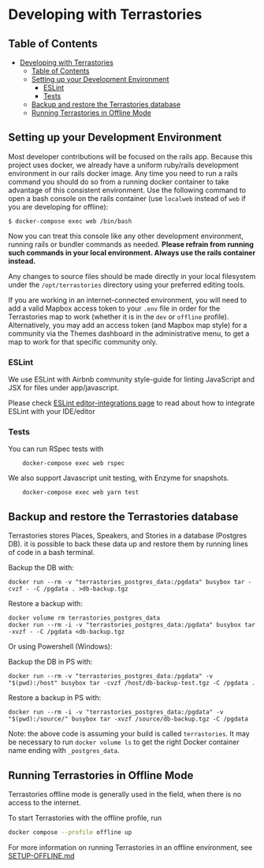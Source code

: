 # Developing with Terrastories

## Table of Contents

- [Developing with Terrastories](#developing-with-terrastories)
  - [Table of Contents](#table-of-contents)
  - [Setting up your Development Environment](#setting-up-your-development-environment)
    - [ESLint](#eslint)
    - [Tests](#tests)
  - [Backup and restore the Terrastories database](#backup-and-restore-the-terrastories-database)
  - [Running Terrastories in Offline Mode](#running-terrastories-in-offline-mode)

## Setting up your Development Environment

Most developer contributions will be focused on the rails app. Because this project uses
docker, we already have a uniform ruby/rails development environment in our rails docker
image. Any time you need to run a rails command you should do so from a running docker
container to take advantage of this consistent environment. Use the following command to
open a bash console on the rails container (use `localweb` instead of `web` if you are developing for offline):

```
$ docker-compose exec web /bin/bash
```

Now you can treat this console like any other development environment, running rails or
bundler commands as needed. **Please refrain from running such commands in your local
environment. Always use the rails container instead.**

Any changes to source files should be made directly in your local filesystem under the
`/opt/terrastories` directory using your preferred editing tools.

If you are working in an internet-connected environment, you will need to add a valid Mapbox access token to your `.env` file in order for the Terrastories map to work (whether it is in the `dev` or `offline` profile). Alternatively, you may add an access token (and Mapbox map style) for a community via the Themes dashboard in the administrative menu, to get a map to work for that specific community only.

### ESLint

We use ESLint with Airbnb community style-guide for linting JavaScript and JSX for files under app/javascript.

Please check [ESLint editor-integrations page](https://eslint.org/docs/user-guide/integrations#editors) to read about how to integrate ESLint with your IDE/editor

### Tests

You can run RSpec tests with

```
    docker-compose exec web rspec
```

We also support Javascript unit testing, with Enzyme for snapshots.

```
    docker-compose exec web yarn test
```

## Backup and restore the Terrastories database

Terrastories stores Places, Speakers, and Stories in a database (Postgres DB). it is possible to back these data up and restore them by running lines of code in a bash terminal.

Backup the DB with:

```
docker run --rm -v "terrastories_postgres_data:/pgdata" busybox tar -cvzf - -C /pgdata . >db-backup.tgz
```

Restore a backup with:

```
docker volume rm terrastories_postgres_data
docker run --rm -i -v "terrastories_postgres_data:/pgdata" busybox tar -xvzf - -C /pgdata <db-backup.tgz
```

Or using Powershell (Windows):

Backup the DB in PS with:

```
docker run --rm -v "terrastories_postgres_data:/pgdata" -v "$(pwd):/host" busybox tar -cvzf /host/db-backup-test.tgz -C /pgdata .
```

Restore a backup in PS with:

```
docker run --rm -i -v "terrastories_postgres_data:/pgdata" -v "$(pwd):/source/" busybox tar -xvzf /source/db-backup.tgz -C /pgdata
```

Note: the above code is assuming your build is called `terrastories`. It may be necessary to run `docker volume ls` to get the right Docker container name ending with `_postgres_data`.

## Running Terrastories in Offline Mode

Terrastories offline mode is generally used in the field, when there is no access to the internet.

To start Terrastories with the offline profile, run

```bash
docker compose --profile offline up
```

For more information on running Terrastories in an offline environment, see [SETUP-OFFLINE.md](SETUP-OFFLINE.md)